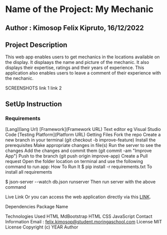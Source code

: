 # Name of the Project: My Mechanic
## Author : Kimosop Felix Kipruto, 16/12/2022
## Project Description
This web app enables users to get mechanics in the locations available on the display. It displaays the name and picture of the mechanic. It also displays their expertise, ratings and their years of experience. This application also enables users to leave a comment of their experience with the nechanic.

SCREENSHOTS
link 1
link 2
## SetUp Instruction
### Requirements
[Lang](lang Url)
[Framework](Framework URL)
Text editor eg Visual Studio Code
[Testing Platform](Platform URL)
Getting Files
Fork the repo
Create a new branch in your terminal (git checkout -b improve-feature)
Install the prerequisites
Make appropriate changes in file(s)
Run the server to see the changes
Add the changes and commit them (git commit -am "Improve App")
Push to the branch (git push origin improve-app)
Create a Pull request
Open the folder location on terminal and use the following command to run app:
How To Run It
$ pip install -r requirements.txt To install all requirements

$ json-server --watch db.json runserver Then run server with the above command

Live Link
Or you can access the web application directly via this [LINK](https://felixkimosop.github.io/my_mechanic/).

Dependencies
Package Name

Technologies Used
HTML
MdBootstrap
HTML
CSS
JavaScript
Contact Information
Email : felix.kimosop@student.moringaschool.com
License
MIT License Copyright (c) YEAR Author
